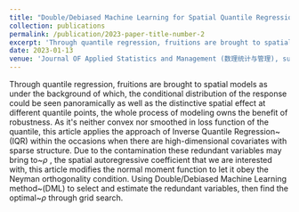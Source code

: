 ```yaml
---
title: "Double/Debiased Machine Learning for Spatial Quantile Regression Model and Its Applications"
collection: publications
permalink: /publication/2023-paper-title-number-2
excerpt: 'Through quantile regression, fruitions are brought to spatial models as under the background of which, the conditional distribution of the response could be seen panoramically as well as the distinctive spatial effect at different quantile points, the whole process of modeling owns the benefit of robustness. As it's neither convex nor smoothed in loss function of the quantile, this article applies the approach of Inverse Quantile Regression~(IQR) within the occasions when there are high-dimensional covariates with sparse structure. Due to the contamination these redundant variables may bring to~$\rho$ , the spatial autoregressive coefficient that we are interested with, this article modifies the normal moment function to let it obey the Neyman orthogonality condition. Using Double/Debiased Machine Learning method~(DML) to select and estimate the redundant variables, then find the optimal~$\rho$ through grid search.'
date: 2023-01-13
venue: 'Journal OF Applied Statistics and Management (数理统计与管理), submitted'
---
```


Through quantile regression, fruitions are brought to spatial models as under the background of which, the conditional distribution of the response could be seen panoramically as well as the distinctive spatial effect at different quantile points, the whole process of modeling owns the benefit of robustness. As it's neither convex nor smoothed in loss function of the quantile, this article applies the approach of Inverse Quantile Regression~(IQR) within the occasions when there are high-dimensional covariates with sparse structure. Due to the contamination these redundant variables may bring to~$\rho$ , the spatial autoregressive coefficient that we are interested with, this article modifies the normal moment function to let it obey the Neyman orthogonality condition. Using Double/Debiased Machine Learning method~(DML) to select and estimate the redundant variables, then find the optimal~$\rho$ through grid search.

